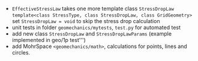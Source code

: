 - `EffectiveStressLaw` takes one more template class `StressDropLaw`
  `template<class StressType, class StressDropLaw, class GridGeometry>`
  set `StressDropLaw = void` to skip the stress drop calculation
- unit tests in folder `geomechanics/mytests`, `test.py` for automated test
- add new class `StressDropLaw` and `StressDropLawParams` (example implemented in geo/1p test''')
- add MohrSpace  `<geomechanics/math>`, calculations for points, lines and circles.